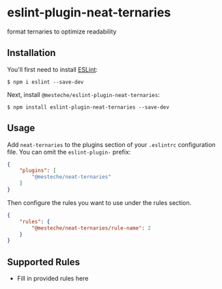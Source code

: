 # eslint-plugin-neat-ternaries

format ternaries to optimize readability

## Installation

You'll first need to install [ESLint](http://eslint.org):

```
$ npm i eslint --save-dev
```

Next, install `@mesteche/eslint-plugin-neat-ternaries`:

```
$ npm install eslint-plugin-neat-ternaries --save-dev
```


## Usage

Add `neat-ternaries` to the plugins section of your `.eslintrc` configuration file. You can omit the `eslint-plugin-` prefix:

```json
{
    "plugins": [
        "@mesteche/neat-ternaries"
    ]
}
```


Then configure the rules you want to use under the rules section.

```json
{
    "rules": {
        "@mesteche/neat-ternaries/rule-name": 2
    }
}
```

## Supported Rules

* Fill in provided rules here





